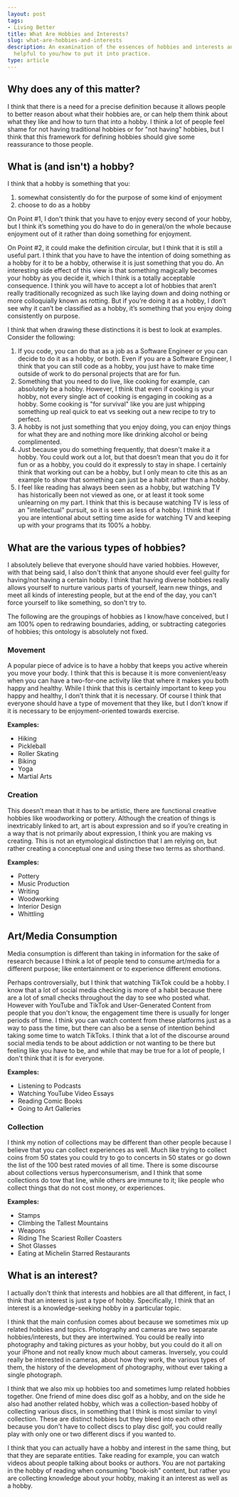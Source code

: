 ```yaml
---
layout: post
tags:
- Living Better
title: What Are Hobbies and Interests?
slug: what-are-hobbies-and-interests
description: An examination of the essences of hobbies and interests and why that's
  helpful to you/how to put it into practice.
type: article
---
```


## Why does any of this matter?
I think that there is a need for a precise definition because it allows people to better reason about what their hobbies are, or can help them think about what they like and how to turn that into a hobby. I think a lot of people feel shame for not having traditional hobbies or for "not having" hobbies, but I think that this framework for defining hobbies should give some reassurance to those people.

## What is (and isn't) a hobby? 
I think that a hobby is something that you:
1. somewhat consistently do for the purpose of some kind of enjoyment
2. choose to do as a hobby

On Point #1, I don't think that you have to enjoy every second of your hobby, but I think it’s something you do have to do in general/on the whole because enjoyment out of it rather than doing something for enjoyment.

On Point #2, it could make the definition circular, but I think that it is still a useful part. I think that you have to have the intention of doing something as a hobby for it to be a hobby, otherwise it is just something that you do. An interesting side effect of this view is that something magically becomes your hobby as you decide it, which I think is a totally acceptable consequence. I think you will have to accept a lot of hobbies that aren’t really traditionally recognized as such like laying down and doing nothing or more colloquially known as rotting. But if you’re doing it as a hobby, I don’t see why it can’t be classified as a hobby, it’s something that you enjoy doing consistently on purpose.

I think that when drawing these distinctions it is best to look at examples. Consider the following:
1. If you code, you can do that as a job as a Software Engineer or you can decide to do it as a hobby, or both. Even if you are a Software Engineer, I think that you can still code as a hobby, you just have to make time outside of work to do personal projects that are for fun.
2. Something that you need to do live, like cooking for example, can absolutely be a hobby. However, I think that even if cooking is your hobby, not every single act of cooking is engaging in cooking as a hobby. Some cooking is "for survival" like you are just whipping something up real quick to eat vs seeking out a new recipe to try to perfect.
3. A hobby is not just something that you enjoy doing, you can enjoy things for what they are and nothing more like drinking alcohol or being complimented.
4. Just because you do something frequently, that doesn't make it a hobby. You could work out a lot, but that doesn’t mean that you do it for fun or as a hobby, you could do it expressly to stay in shape. I certainly think that working out can be a hobby, but I only mean to cite this as an example to show that something can just be a habit rather than a hobby.
5. I feel like reading has always been seen as a hobby, but watching TV has historically been not viewed as one, or at least it took some unlearning on my part. I think that this is because watching TV is less of an "intellectual" pursuit, so it is seen as less of a hobby. I think that if you are intentional about setting time aside for watching TV and keeping up with your programs that its 100% a hobby.

## What are the various types of hobbies?
I absolutely believe that everyone should have varied hobbies. However, with that being said, I also don't think that anyone should ever feel guilty for having/not having a certain hobby. I think that having diverse hobbies really allows yourself to nurture various parts of yourself, learn new things, and meet all kinds of interesting people, but at the end of the day, you can't force yourself to like something, so don't try to.

The following are the groupings of hobbies as I know/have conceived, but I am 100% open to redrawing boundaries, adding, or subtracting categories of hobbies; this ontology is absolutely not fixed.

### Movement
A popular piece of advice is to have a hobby that keeps you active wherein you move your body. I think that this is because it is more convenient/easy when you can have a two-for-one activity like that where it makes you both happy and healthy. While I think that this is certainly important to keep you happy and healthy, I don’t think that it is necessary. Of course I think that everyone should have a type of movement that they like, but I don’t know if it is necessary to be enjoyment-oriented towards exercise. 

**Examples:**
* Hiking
* Pickleball
* Roller Skating
* Biking
* Yoga
* Martial Arts

### Creation
This doesn’t mean that it has to be artistic, there are functional creative hobbies like woodworking or pottery. Although the creation of things is inextricably linked to art, art is about expression and so if you’re creating in a way that is not primarily about expression, I think you are making vs creating. This is not an etymological distinction that I am relying on, but rather creating a conceptual one and using these two terms as shorthand. 

**Examples:**
* Pottery
* Music Production
* Writing
* Woodworking
* Interior Design
* Whittling

## Art/Media Consumption
Media consumption is different than taking in information for the sake of research because I think a lot of people tend to consume art/media for a different purpose; like entertainment or to experience different emotions. 

Perhaps controversially, but I think that watching TikTok could be a hobby. I know that a lot of social media checking is more of a habit because there are a lot of small checks throughout the day to see who posted what. However with YouTube and TikTok and User-Generated Content from people that you don't know, the engagement time there is usually for longer periods of time. I think you can watch content from these platforms just as a way to pass the time, but there can also be a sense of intention behind taking some time to watch TikToks. I think that a lot of the discourse around social media tends to be about addiction or not wanting to be there but feeling like you have to be, and while that may be true for a lot of people, I don't think that it is for everyone.  

**Examples:**
* Listening to Podcasts
* Watching YouTube Video Essays
* Reading Comic Books
* Going to Art Galleries

### Collection
I think my notion of collections may be different than other people because I believe that you can collect experiences as well. Much like trying to collect coins from 50 states you could try to go to concerts in 50 states or go down the list of the 100 best rated movies of all time. There is some discourse about collections versus hyperconsumerism, and I think that some collections do tow that line, while others are immune to it; like people who collect things that do not cost money, or experiences.

**Examples:**
* Stamps
* Climbing the Tallest Mountains
* Weapons
* Riding The Scariest Roller Coasters
* Shot Glasses
* Eating at Michelin Starred Restaurants

## What is an interest?
I actually don't think that interests and hobbies are all that different, in fact, I think that an interest is just a type of hobby. Specifically, I think that an interest is a knowledge-seeking hobby in a particular topic.

I think that the main confusion comes about because we sometimes mix up related hobbies and topics. Photography and cameras are two separate hobbies/interests, but they are intertwined. You could be really into photography and taking pictures as your hobby, but you could do it all on your iPhone and not really know much about cameras. Inversely, you could really be interested in cameras, about how they work, the various types of them, the history of the development of photography, without ever taking a single photograph.

I think that we also mix up hobbies too and sometimes lump related hobbies together. One friend of mine does disc golf as a hobby, and on the side he also had another related hobby, which was a collection-based hobby of collecting various discs, in something that I think is most similar to vinyl collection. These are distinct hobbies but they bleed into each other because you don't have to collect discs to play disc golf, you could really play with only one or two different discs if you wanted to.

I think that you can actually have a hobby and interest in the same thing, but that they are separate entities. Take reading for example, you can watch videos about people talking about books or authors. You are not partaking in the hobby of reading when consuming "book-ish" content, but rather you are collecting knowledge about your hobby, making it an interest as well as a hobby.